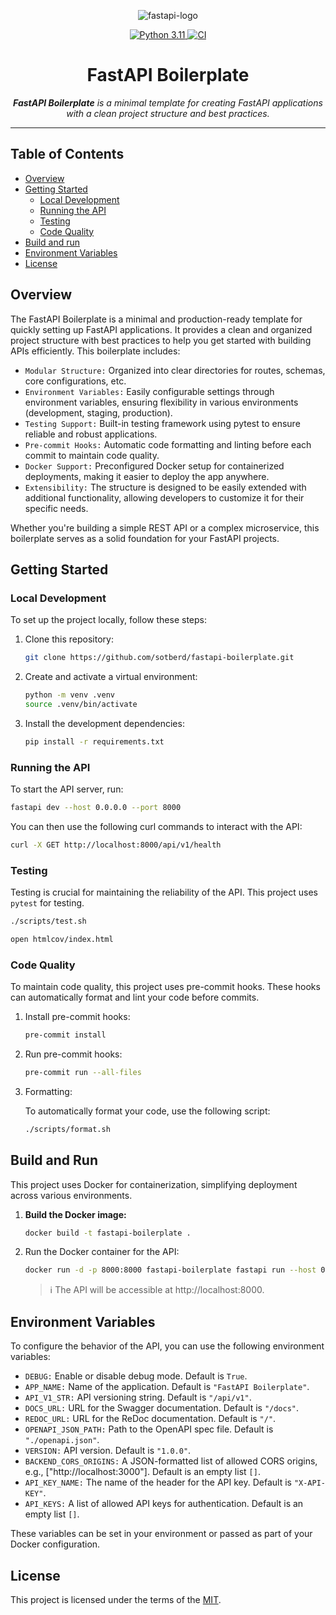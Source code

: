 <p align="center">
    <img src="https://camo.githubusercontent.com/4ebb06d037b495f2c4c67e0ee4599f747e94e6323ece758a7da27fbbcb411250/68747470733a2f2f666173746170692e7469616e676f6c6f2e636f6d2f696d672f6c6f676f2d6d617267696e2f6c6f676f2d7465616c2e706e67" alt="fastapi-logo">
</p>
<p align="center">
  <a href="https://www.python.org/downloads/release/python-3110/" target="_blank">
      <img src="https://img.shields.io/badge/Python-3.11-blue?logo=python" alt="Python 3.11">
  </a>
  <a href="https://github.com/sotberd/fastapi-boilerplate/actions/workflows/ci.yml?query=workflow%3ACI%3Amain" target="_blank">
    <img src="https://github.com/sotberd/fastapi-boilerplate/actions/workflows/ci.yml/badge.svg?branch=main" alt="CI">
  </a>
</p>
<h1 align="center">FastAPI Boilerplate</h1>
<p align="center">
    <em><strong>FastAPI Boilerplate</strong> is a minimal template for creating FastAPI applications with a clean project structure and best practices.</em>
</p>

---

## Table of Contents

- [Overview](#overview)
- [Getting Started](#getting-started)
  - [Local Development](#local-development)
  - [Running the API](#running-the-api)
  - [Testing](#testing)
  - [Code Quality](#code-quality)
- [Build and run](#build-and-run)
- [Environment Variables](#environment-variables)
- [License](#license)

## Overview

The FastAPI Boilerplate is a minimal and production-ready template for quickly setting up FastAPI applications. It provides a clean and organized project structure with best practices to help you get started with building APIs efficiently. This boilerplate includes:

- `Modular Structure:` Organized into clear directories for routes, schemas, core configurations, etc.
- `Environment Variables:` Easily configurable settings through environment variables, ensuring flexibility in various environments (development, staging, production).
- `Testing Support:` Built-in testing framework using pytest to ensure reliable and robust applications.
- `Pre-commit Hooks:` Automatic code formatting and linting before each commit to maintain code quality.
- `Docker Support:` Preconfigured Docker setup for containerized deployments, making it easier to deploy the app anywhere.
- `Extensibility:` The structure is designed to be easily extended with additional functionality, allowing developers to customize it for their specific needs.

Whether you're building a simple REST API or a complex microservice, this boilerplate serves as a solid foundation for your FastAPI projects.

## Getting Started

### Local Development

To set up the project locally, follow these steps:

1. Clone this repository:

   ```bash
   git clone https://github.com/sotberd/fastapi-boilerplate.git
   ```

2. Create and activate a virtual environment:

   ```bash
   python -m venv .venv
   source .venv/bin/activate
   ```

3. Install the development dependencies:
   ```bash
   pip install -r requirements.txt
   ```

### Running the API

To start the API server, run:

```bash
fastapi dev --host 0.0.0.0 --port 8000
```

You can then use the following curl commands to interact with the API:

```bash
curl -X GET http://localhost:8000/api/v1/health
```

### Testing

Testing is crucial for maintaining the reliability of the API. This project uses `pytest` for testing.

```bash
./scripts/test.sh

open htmlcov/index.html
```

### Code Quality

To maintain code quality, this project uses pre-commit hooks. These hooks can automatically format and lint your code before commits.

1. Install pre-commit hooks:

   ```bash
   pre-commit install
   ```

2. Run pre-commit hooks:

   ```bash
   pre-commit run --all-files
   ```

3. Formatting:

   To automatically format your code, use the following script:

   ```bash
   ./scripts/format.sh
   ```

## Build and Run

This project uses Docker for containerization, simplifying deployment across various environments.

1. **Build the Docker image:**

   ```bash
   docker build -t fastapi-boilerplate .
   ```

2. Run the Docker container for the API:

   ```bash
   docker run -d -p 8000:8000 fastapi-boilerplate fastapi run --host 0.0.0.0 --port 8000
   ```

   > ℹ️ The API will be accessible at http://localhost:8000.

## Environment Variables

To configure the behavior of the API, you can use the following environment variables:

- `DEBUG:` Enable or disable debug mode. Default is `True`.
- `APP_NAME:` Name of the application. Default is `"FastAPI Boilerplate"`.
- `API_V1_STR:` API versioning string. Default is `"/api/v1"`.
- `DOCS_URL:` URL for the Swagger documentation. Default is `"/docs"`.
- `REDOC_URL:` URL for the ReDoc documentation. Default is `"/"`.
- `OPENAPI_JSON_PATH:` Path to the OpenAPI spec file. Default is `"./openapi.json"`.
- `VERSION:` API version. Default is `"1.0.0"`.
- `BACKEND_CORS_ORIGINS:` A JSON-formatted list of allowed CORS origins, e.g., ["http://localhost:3000"]. Default is an empty list `[]`.
- `API_KEY_NAME:` The name of the header for the API key. Default is `"X-API-KEY"`.
- `API_KEYS:` A list of allowed API keys for authentication. Default is an empty list `[]`.

These variables can be set in your environment or passed as part of your Docker configuration.

## License

This project is licensed under the terms of the [MIT](LICENSE).
